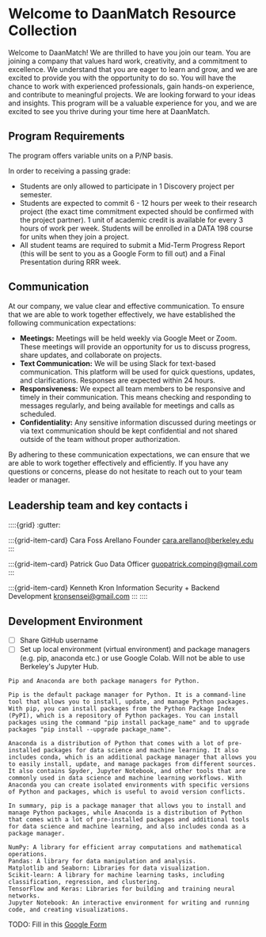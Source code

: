 # Welcome to DaanMatch Resource Collection

Welcome to DaanMatch! We are thrilled to have you join our team. You are joining a company that values hard work, creativity, and a commitment to excellence. We understand that you are eager to learn and grow, and we are excited to provide you with the opportunity to do so. You will have the chance to work with experienced professionals, gain hands-on experience, and contribute to meaningful projects. We are looking forward to your ideas and insights. This program will be a valuable experience for you, and we are excited to see you thrive during your time here at DaanMatch.

## Program Requirements

The program offers variable units on a P/NP basis.

In order to receiving a passing grade:

- Students are only allowed to participate in 1 Discovery project per semester.
- Students are expected to commit 6 - 12 hours per week to their research project (the exact time commitment expected should be confirmed with the project partner). 1 unit of academic credit is available for every 3 hours of work per week. Students will be enrolled in a DATA 198 course for units when they join a project.
- All student teams are required to submit a Mid-Term Progress Report (this will be sent to you as a Google Form to fill out) and a Final Presentation during RRR week.

## Communication

At our company, we value clear and effective communication. To ensure that we are able to work together effectively, we have established the following communication expectations:

- **Meetings:** Meetings will be held weekly via Google Meet or Zoom. These meetings will provide an opportunity for us to discuss progress, share updates, and collaborate on projects.
- **Text Communication:** We will be using Slack for text-based communication. This platform will be used for quick questions, updates, and clarifications. Responses are expected within 24 hours.
- **Responsiveness:** We expect all team members to be responsive and timely in their communication. This means checking and responding to messages regularly, and being available for meetings and calls as scheduled.
- **Confidentiality:** Any sensitive information discussed during meetings or via text communication should be kept confidential and not shared outside of the team without proper authorization.

By adhering to these communication expectations, we can ensure that we are able to work together effectively and efficiently. If you have any questions or concerns, please do not hesitate to reach out to your team leader or manager.

## Leadership team and key contacts ℹ️

::::{grid}
:gutter:

:::{grid-item-card} Cara Foss Arellano
Founder
cara.arellano@berkeley.edu
:::

:::{grid-item-card} Patrick Guo
Data Officer
guopatrick.comping@gmail.com
:::

:::{grid-item-card} Kenneth Kron
Information Security + Backend Development
kronsensei@gmail.com
:::
::::

## Development Environment

- [ ] Share GitHub username
- [ ] Set up local environment (virtual environment) and package managers (e.g. pip, anaconda etc.) or use Google Colab. Will not be able to use Berkeley's Jupyter Hub.

```{dropdown} Package Managers
Pip and Anaconda are both package managers for Python.

Pip is the default package manager for Python. It is a command-line tool that allows you to install, update, and manage Python packages. With pip, you can install packages from the Python Package Index (PyPI), which is a repository of Python packages. You can install packages using the command "pip install package_name" and to upgrade packages "pip install --upgrade package_name".

Anaconda is a distribution of Python that comes with a lot of pre-installed packages for data science and machine learning. It also includes conda, which is an additional package manager that allows you to easily install, update, and manage packages from different sources. It also contains Spyder, Jupyter Notebook, and other tools that are commonly used in data science and machine learning workflows. With Anaconda you can create isolated environments with specific versions of Python and packages, which is useful to avoid version conflicts.

In summary, pip is a package manager that allows you to install and manage Python packages, while Anaconda is a distribution of Python that comes with a lot of pre-installed packages and additional tools for data science and machine learning, and also includes conda as a package manager.
```

```{dropdown} Python Libraries
NumPy: A library for efficient array computations and mathematical operations.
Pandas: A library for data manipulation and analysis.
Matplotlib and Seaborn: Libraries for data visualization.
Scikit-learn: A library for machine learning tasks, including classification, regression, and clustering.
TensorFlow and Keras: Libraries for building and training neural networks.
Jupyter Notebook: An interactive environment for writing and running code, and creating visualizations.
```

TODO: Fill in this [Google Form](https://docs.google.com/forms/d/e/1FAIpQLSeqIDZzhh5mC1VLh9GpZIyC1YO30XlnoLPgzT8YatSQrTlx4w/viewform?usp=sf_link)

